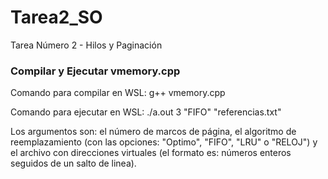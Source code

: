 # Tarea2_SO
Tarea Número 2 - Hilos y Paginación

### Compilar y Ejecutar vmemory.cpp
Comando para compilar en WSL: g++ vmemory.cpp

Comando para ejecutar en WSL: ./a.out 3 "FIFO" "referencias.txt"

Los argumentos son: el número de marcos de página, el algoritmo de reemplazamiento (con las opciones: "Optimo", "FIFO", "LRU" o "RELOJ") y el archivo con direcciones virtuales (el formato es: números enteros seguidos de un salto de linea).
